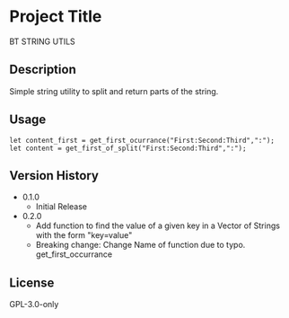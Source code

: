 # Project Title
BT STRING UTILS

## Description
Simple string utility to split and return parts of the string.

## Usage
```
let content_first = get_first_ocurrance("First:Second:Third",":");
let content = get_first_of_split("First:Second:Third",":");
```

## Version History
* 0.1.0
    * Initial Release
* 0.2.0
    * Add function to find the value of a given key in a Vector of Strings with the form "key=value"
    * Breaking change: Change Name of function due to typo. get_first_occurrance

## License
GPL-3.0-only